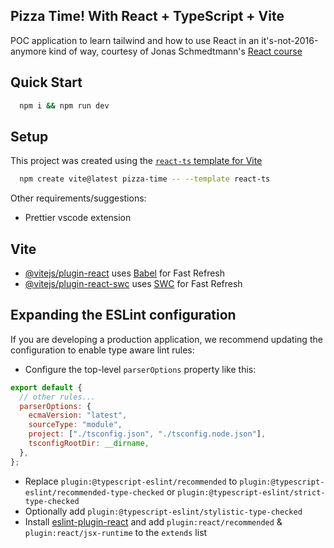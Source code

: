 ## Pizza Time! With React + TypeScript + Vite

POC application to learn tailwind and how to use React in an it's-not-2016-anymore kind of way, courtesy of Jonas Schmedtmann's [React course](https://www.udemy.com/course/the-ultimate-react-course)

## Quick Start

```bash
  npm i && npm run dev
```

## Setup

This project was created using the [`react-ts` template for Vite](https://vitejs.dev/guide/#scaffolding-your-first-vite-project)

```bash
  npm create vite@latest pizza-time -- --template react-ts
```

Other requirements/suggestions:

- Prettier vscode extension

## Vite

- [@vitejs/plugin-react](https://github.com/vitejs/vite-plugin-react/blob/main/packages/plugin-react/README.md) uses [Babel](https://babeljs.io/) for Fast Refresh
- [@vitejs/plugin-react-swc](https://github.com/vitejs/vite-plugin-react-swc) uses [SWC](https://swc.rs/) for Fast Refresh

## Expanding the ESLint configuration

If you are developing a production application, we recommend updating the configuration to enable type aware lint rules:

- Configure the top-level `parserOptions` property like this:

```js
export default {
  // other rules...
  parserOptions: {
    ecmaVersion: "latest",
    sourceType: "module",
    project: ["./tsconfig.json", "./tsconfig.node.json"],
    tsconfigRootDir: __dirname,
  },
};
```

- Replace `plugin:@typescript-eslint/recommended` to `plugin:@typescript-eslint/recommended-type-checked` or `plugin:@typescript-eslint/strict-type-checked`
- Optionally add `plugin:@typescript-eslint/stylistic-type-checked`
- Install [eslint-plugin-react](https://github.com/jsx-eslint/eslint-plugin-react) and add `plugin:react/recommended` & `plugin:react/jsx-runtime` to the `extends` list
